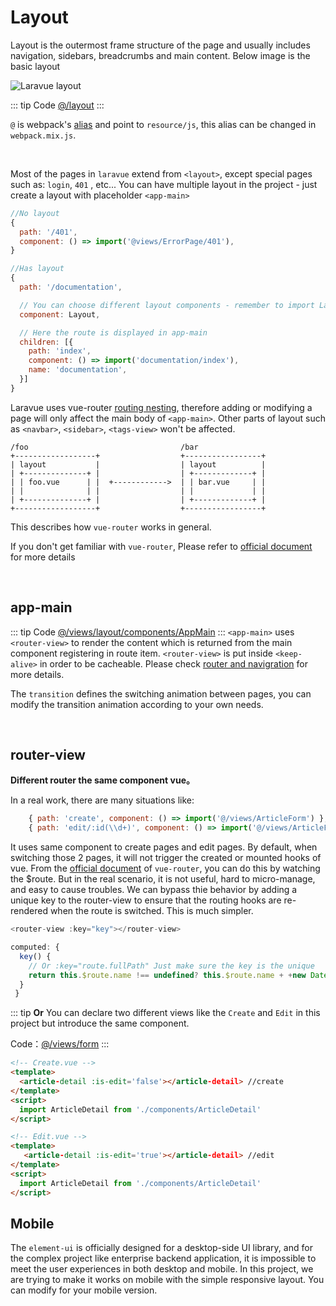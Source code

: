 # Layout

Layout is the outermost frame structure of the page and usually includes navigation, sidebars, breadcrumbs and main content. Below image is the basic layout

![Laravue layout](https://cp5.sgp1.cdn.digitaloceanspaces.com/zoro/laravue-layout.jpg)

::: tip Code
[@/layout](https://github.com/tuandm/laravue/tree/master/resources/js/layout)
:::

`@` is webpack's [alias](https://webpack.js.org/configuration/resolve/#resolve-alias) and point to `resource/js`, this alias can be changed in `webpack.mix.js`.

<br>

Most of the pages in `laravue` extend from `<layout>`, except special pages such as: `login`, `401` , etc... You can have multiple layout in the project - just create a layout with placeholder `<app-main>`

```js
//No layout
{
  path: '/401',
  component: () => import('@views/ErrorPage/401'),
}

//Has layout
{
  path: '/documentation',

  // You can choose different layout components - remember to import Layout first
  component: Layout,

  // Here the route is displayed in app-main
  children: [{
    path: 'index',
    component: () => import('documentation/index'),
    name: 'documentation',
  }]
}
```

Laravue uses vue-router [routing nesting](https://router.vuejs.org/guide/essentials/nested-routes.html), therefore adding or modifying a page will only affect the main body of `<app-main>`. Other parts of layout such as `<navbar>`, `<sidebar>`, `<tags-view>` won't be affected.

```
/foo                                  /bar
+------------------+                  +-----------------+
| layout           |                  | layout          |
| +--------------+ |                  | +-------------+ |
| | foo.vue      | |  +------------>  | | bar.vue     | |
| |              | |                  | |             | |
| +--------------+ |                  | +-------------+ |
+------------------+                  +-----------------+
```
This describes how `vue-router` works in general. 

If you don't get familiar with `vue-router`, Please refer to [official document](https://router.vuejs.org/) for more details

<br>

## app-main

::: tip Code
[@/views/layout/components/AppMain](https://github.com/tuandm/laravue/blob/master/resources/js/views/layout/components/AppMain.vue)
:::
`<app-main>` uses `<router-view>` to render the content which is returned from the main component registering in route item. `<router-view>` is put inside `<keep-alive>` in order to be cacheable. Please check [router and navigration](router-and-nav.md) for more details.

The `transition` defines the switching animation between pages, you can modify the transition animation according to your own needs.

<br>

## router-view

**Different router the same component vue。** 

In a real work, there are many situations like:

```js
    { path: 'create', component: () => import('@/views/ArticleForm') },
    { path: 'edit/:id(\\d+)', component: () => import('@/views/ArticleForm') },
```

It uses same component to create pages and edit pages. By default, when switching those 2 pages, it will not trigger the created or mounted hooks of vue. From the [official document](https://router.vuejs.org/guide/essentials/dynamic-matching.html#reacting-to-params-changes) of `vue-router`, you can do this by watching the  $route. But in the real scenario, it is not useful, hard to micro-manage, and easy to cause troubles. We can bypass thie behavior by adding a unique key to the router-view to ensure that the routing hooks are re-rendered when the route is switched. This is much simpler.

```js
<router-view :key="key"></router-view>

computed: {
  key() {
    // Or :key="route.fullPath" Just make sure the key is the unique
    return this.$route.name !== undefined? this.$route.name + +new Date(): this.$route + +new Date()
  }
 }
```

::: tip
**Or** You can declare two different views like the `Create` and `Edit` in this project but introduce the same component.

Code：[@/views/form](https://github.com/tuandm/laravue/tree/master/resources/js/views/example)
:::

```html
<!-- Create.vue -->
<template>
  <article-detail :is-edit='false'></article-detail> //create
</template>
<script>
  import ArticleDetail from './components/ArticleDetail'
</script>

<!-- Edit.vue -->
<template>
   <article-detail :is-edit='true'></article-detail> //edit
</template>
<script>
  import ArticleDetail from './components/ArticleDetail'
</script>
```

## Mobile

The `element-ui` is officially designed for a desktop-side UI library, and for the complex project like enterprise backend application, it is impossible to meet the user experiences in both desktop and mobile. In this project, we are trying to make it works on mobile with the simple responsive layout. You can modify for your mobile version.
